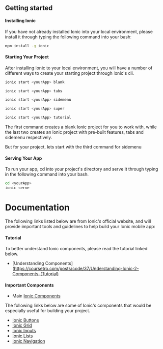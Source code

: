 Getting started
----------------------------------

#### Installing Ionic

If you have not already installed Ionic into your local environment, please install it through typing the following command into your bash:

```bash
npm install -g ionic
```


#### Starting Your Project
After installing Ionic to your local environment, you will have a number of different ways to create your starting project through Ionic's cli.

```bash
ionic start <yourApp> blank

ionic start <yourApp> tabs

ionic start <yourApp> sidemenu

ionic start <yourApp> super

ionic start <yourApp> tutorial
```

The first command creates a blank Ionic project for you to work with, while the last two creates an Ionic project with pre-built features, tabs and sidemenu respectively.

But for your project, lets start with the third command for sidemenu


#### Serving Your App

To run your app, cd into your project's directory and serve it through typing in the following command into your bash.

```bash
cd <yourApp>
ionic serve
```


# Documentation

The following links listed below are from Ionic's official website, and will provide important tools and guidelines to help build your Ionic mobile app:

#### Tutorial

To better understand Ionic components, please read the tutorial linked below.

- [Understanding Components](https://coursetro.com/posts/code/37/Understanding-Ionic-2-Components-(Tutorial)

#### Important Components

- Main [Ionic Components](https://ionicframework.com/docs/components/#overview)

The following links below are some of Ionic's components that would be especially useful for building your project.

- [Ionic Buttons](https://ionicframework.com/docs/components/#buttons)
- [Ionic Grid](https://ionicframework.com/docs/components/#grid)
- [Ionic Inputs](https://ionicframework.com/docs/components/#inputs)
- [Ionic Lists](https://ionicframework.com/docs/components/#lists)
- [Ionic Navigation](https://ionicframework.com/docs/components/#navigation)

